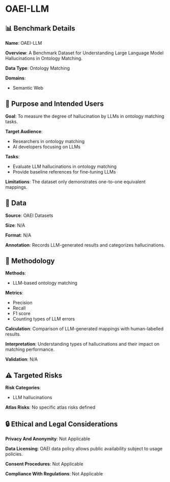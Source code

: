 # OAEI-LLM

## 📊 Benchmark Details

**Name**: OAEI-LLM

**Overview**: A Benchmark Dataset for Understanding Large Language Model Hallucinations in Ontology Matching.

**Data Type**: Ontology Matching

**Domains**:
- Semantic Web

## 🎯 Purpose and Intended Users

**Goal**: To measure the degree of hallucination by LLMs in ontology matching tasks.

**Target Audience**:
- Researchers in ontology matching
- AI developers focusing on LLMs

**Tasks**:
- Evaluate LLM hallucinations in ontology matching
- Provide baseline references for fine-tuning LLMs

**Limitations**: The dataset only demonstrates one-to-one equivalent mappings.

## 💾 Data

**Source**: OAEI Datasets

**Size**: N/A

**Format**: N/A

**Annotation**: Records LLM-generated results and categorizes hallucinations.

## 🔬 Methodology

**Methods**:
- LLM-based ontology matching

**Metrics**:
- Precision
- Recall
- F1 score
- Counting types of LLM errors

**Calculation**: Comparison of LLM-generated mappings with human-labelled results.

**Interpretation**: Understanding types of hallucinations and their impact on matching performance.

**Validation**: N/A

## ⚠️ Targeted Risks

**Risk Categories**:
- LLM hallucinations

**Atlas Risks**:
No specific atlas risks defined

## 🔒 Ethical and Legal Considerations

**Privacy And Anonymity**: Not Applicable

**Data Licensing**: OAEI data policy allows public availability subject to usage policies.

**Consent Procedures**: Not Applicable

**Compliance With Regulations**: Not Applicable
